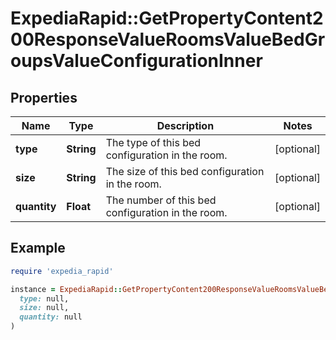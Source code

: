 # ExpediaRapid::GetPropertyContent200ResponseValueRoomsValueBedGroupsValueConfigurationInner

## Properties

| Name | Type | Description | Notes |
| ---- | ---- | ----------- | ----- |
| **type** | **String** | The type of this bed configuration in the room. | [optional] |
| **size** | **String** | The size of this bed configuration in the room. | [optional] |
| **quantity** | **Float** | The number of this bed configuration in the room. | [optional] |

## Example

```ruby
require 'expedia_rapid'

instance = ExpediaRapid::GetPropertyContent200ResponseValueRoomsValueBedGroupsValueConfigurationInner.new(
  type: null,
  size: null,
  quantity: null
)
```

